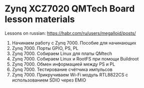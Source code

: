 # Zynq XCZ7020 QMTech Board lesson materials

Lessons on russian: https://habr.com/ru/users/megalloid/posts/

1. Начинаем работу с Zynq 7000. Пособие для начинающих
2. Zynq 7000. Порты GPIO, PS, PL
3. Zynq 7000. Собираем Linux для платы QMtech
4. Zynq 7000. Собираем Linux и RootFS при помощи Buildroot
5. Zynq 7000. Обмен информацией между PS и PL
6. Zynq 7000. Тестирование счётчика импульсов
7. Zynq 7000. Прикручиваем Wi-Fi модуль RTL8822CS с использованием SDIO через EMIO
